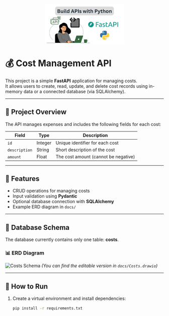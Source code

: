<p align="center">
  <img src="./docs/fastapi.png" alt="FastAPI Logo" width="50%"/>
</p>


# 💰 Cost Management API

This project is a simple **FastAPI** application for managing costs.  
It allows users to create, read, update, and delete cost records using in-memory data or a connected database (via SQLAlchemy).

---

## 📘 Project Overview

The API manages expenses and includes the following fields for each cost:

| Field | Type | Description |
|--------|------|-------------|
| `id` | Integer | Unique identifier for each cost |
| `description` | String | Short description of the cost |
| `amount` | Float | The cost amount (cannot be negative) |

---

## 🧩 Features

- CRUD operations for managing costs  
- Input validation using **Pydantic**  
- Optional database connection with **SQLAlchemy**  
- Example ERD diagram in `docs/`

---

## 🧱 Database Schema

The database currently contains only one table: **costs**.

### 📊 ERD Diagram

![Costs Schema](./docs/Costs.png)
*(You can find the editable version in `docs/Costs.drawio`)*

---

## 🚀 How to Run

1. Create a virtual environment and install dependencies:
   ```bash
   pip install -r requirements.txt

